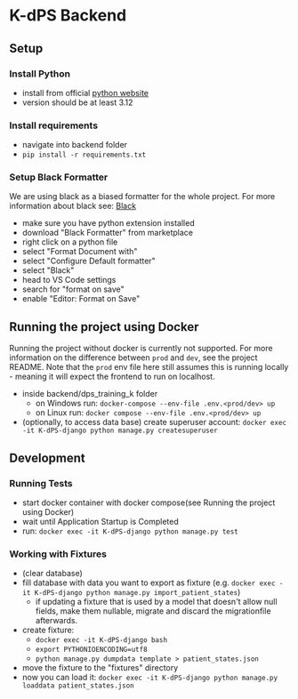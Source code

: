 # K-dPS Backend

## Setup
### Install Python
- install from official [python website](https://www.python.org/downloads/)
- version should be at least 3.12


### Install requirements
- navigate into backend folder
- `pip install -r requirements.txt`

### Setup Black Formatter
We are using black as a biased formatter for the whole project. For more information about black see: [Black](https://black.readthedocs.io/en/stable/)
- make sure you have python extension installed
- download "Black Formatter" from marketplace
- right click on a python file
- select "Format Document with"
- select "Configure Default formatter"
- select "Black"
- head to VS Code settings
- search for "format on save"
- enable "Editor: Format on Save"

## Running the project using Docker
Running the project without docker is currently not supported. For more information on the difference between `prod` and `dev`, see the project README.
Note that the `prod` env file here still assumes this is running locally - 
meaning it will expect the frontend to run on localhost.

- inside backend/dps_training_k folder
  - on Windows run: `docker-compose --env-file .env.<prod/dev> up`
  - on Linux run: `docker compose --env-file .env.<prod/dev> up`
- (optionally, to access data base) create superuser account: `docker exec -it K-dPS-django python manage.py createsuperuser`

## Development

### Running Tests
- start docker container with docker compose(see Running the project using Docker)
- wait until Application Startup is Completed
- run: `docker exec -it K-dPS-django python manage.py test`

### Working with Fixtures
- (clear database)
- fill database with data you want to export as fixture (e.g. `docker exec -it K-dPS-django python manage.py import_patient_states`)
  - if updating a fixture that is used by a model that doesn't allow null fields, make them nullable, migrate and discard the migrationfile afterwards.
- create fixture: 
  - `docker exec -it K-dPS-django bash`
  - `export PYTHONIOENCODING=utf8`
  - `python manage.py dumpdata template > patient_states.json`
- move the fixture to the "fixtures" directory
- now you can load it: `docker exec -it K-dPS-django python manage.py loaddata patient_states.json`
